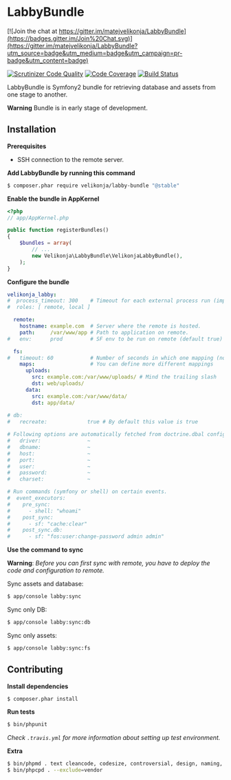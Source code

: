 # LabbyBundle

[![Join the chat at https://gitter.im/matejvelikonja/LabbyBundle](https://badges.gitter.im/Join%20Chat.svg)](https://gitter.im/matejvelikonja/LabbyBundle?utm_source=badge&utm_medium=badge&utm_campaign=pr-badge&utm_content=badge)

[![Scrutinizer Code Quality](https://scrutinizer-ci.com/g/matejvelikonja/LabbyBundle/badges/quality-score.png?b=master)](https://scrutinizer-ci.com/g/matejvelikonja/LabbyBundle/?branch=master)
[![Code Coverage](https://scrutinizer-ci.com/g/matejvelikonja/LabbyBundle/badges/coverage.png?b=master)](https://scrutinizer-ci.com/g/matejvelikonja/LabbyBundle/?branch=master)
[![Build Status](https://travis-ci.org/matejvelikonja/LabbyBundle.svg?branch=master)](https://travis-ci.org/matejvelikonja/LabbyBundle)

LabbyBundle is Symfony2 bundle for retrieving database and assets from one stage to another.

**Warning** Bundle is in early stage of development.

## Installation

**Prerequisites**

* SSH connection to the remote server.

**Add LabbyBundle by running this command**

```bash
$ composer.phar require velikonja/labby-bundle "@stable"
```

**Enable the bundle in AppKernel**

```php
<?php
// app/AppKernel.php

public function registerBundles()
{
    $bundles = array(
        // ...
        new Velikonja\LabbyBundle\VelikonjaLabbyBundle(),
    );
}
```

**Configure the bundle**

```yml
velikonja_labby:
#  process_timeout: 300    # Timeout for each external process run (import, dump, ssh, scp, ...).
#  roles: [ remote, local ]

  remote:
    hostname: example.com  # Server where the remote is hosted. 
    path:     /var/www/app # Path to application on remote.
#   env:      prod         # SF env to be run on remote (default true)

  fs:
#   timeout: 60            # Number of seconds in which one mapping (not all of them) sync timeouts.
    maps:                  # You can define more different mappings
      uploads: 
        src: example.com:/var/www/uploads/ # Mind the trailing slash
        dst: web/uploads/
      data:
        src: example.com:/var/www/data/
        dst: app/data/
        
# db:
#   recreate:             true # By default this value is true

# Following options are automatically fetched from doctrine.dbal configuration.
#   driver:               ~
#   dbname:               ~
#   host:                 ~
#   port:                 ~
#   user:                 ~
#   password:             ~
#   charset:              ~

# Run commands (symfony or shell) on certain events.
#  event_executors:
#    pre_sync:
#      - shell: "whoami"
#    post_sync:
#      - sf: "cache:clear"
#    post_sync.db:
#      - sf: "fos:user:change-password admin admin"
```

**Use the command to sync**

**Warning**: *Before you can first sync with remote, you have to deploy the code and configuration to remote.*

Sync assets and database:
```bash
$ app/console labby:sync
```

Sync only DB:
```bash
$ app/console labby:sync:db
```
Sync only assets:
```bash
$ app/console labby:sync:fs
```

## Contributing

**Install dependencies**

```bash
$ composer.phar install
```

**Run tests**

```bash
$ bin/phpunit
```

*Check `.travis.yml` for more information about setting up test environment.*

**Extra**

```bash
$ bin/phpmd . text cleancode, codesize, controversial, design, naming, unusedcode --exclude vendor/
$ bin/phpcpd . --exclude=vendor
```
